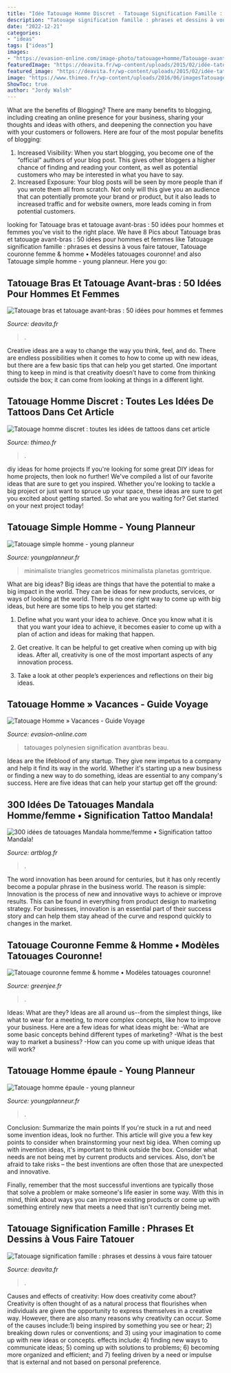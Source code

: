 ```yaml
---
title: "Idée Tatouage Homme Discret - Tatouage Signification Famille : Phrases Et Dessins à Vous Faire Tatouer"
description: "Tatouage signification famille : phrases et dessins à vous faire tatouer"
date: "2022-12-21"
categories:
- "ideas"
tags: ["ideas"]
images:
- "https://evasion-online.com/image-photo/tatouage+homme/Tatouage-avant-bras-homme-tribal.jpg"
featuredImage: "https://deavita.fr/wp-content/uploads/2015/02/idée-tatouage-avant-bras-femme-homme-fleur.jpg"
featured_image: "https://deavita.fr/wp-content/uploads/2015/02/idée-tatouage-avant-bras-femme-homme-fleur.jpg"
image: "https://www.thimeo.fr/wp-content/uploads/2016/06/imagesTatouage-homme-discret-36.jpg"
ShowToc: true
author: "Jordy Walsh"
---
```



What are the benefits of Blogging?
There are many benefits to blogging, including creating an online presence for your business, sharing your thoughts and ideas with others, and deepening the connection you have with your customers or followers. Here are four of the most popular benefits of blogging: 
1. Increased Visibility: When you start blogging, you become one of the “official” authors of your blog post. This gives other bloggers a higher chance of finding and reading your content, as well as potential customers who may be interested in what you have to say. 
2. Increased Exposure: Your blog posts will be seen by more people than if you wrote them all from scratch. Not only will this give you an audience that can potentially promote your brand or product, but it also leads to increased traffic and for website owners, more leads coming in from potential customers. 

	

		
looking for Tatouage bras et tatouage avant-bras : 50 idées pour hommes et femmes you've visit to the right place. We have 8 Pics about Tatouage bras et tatouage avant-bras : 50 idées pour hommes et femmes like Tatouage signification famille : phrases et dessins à vous faire tatouer, Tatouage couronne femme &amp; homme • Modèles tatouages couronne! and also Tatouage simple homme - young planneur. Here you go:
		
    
## Tatouage Bras Et Tatouage Avant-bras : 50 Idées Pour Hommes Et Femmes

<img loading=lazy src="https://deavita.fr/wp-content/uploads/2015/02/idée-tatouage-avant-bras-femme-homme-fleur.jpg" onerror="this.onerror=null;this.src='https://tse1.mm.bing.net/th?id=OIP.2ckwsM1CmCRzdxTLK2WORwHaLH&amp;pid=15.1';" alt="Tatouage bras et tatouage avant-bras : 50 idées pour hommes et femmes">

_Source: deavita.fr_

>. 

	

Creative ideas are a way to change the way you think, feel, and do. There are endless possibilities when it comes to how to come up with new ideas, but there are a few basic tips that can help you get started. One important thing to keep in mind is that creativity doesn’t have to come from thinking outside the box; it can come from looking at things in a different light.

    
## Tatouage Homme Discret : Toutes Les Idées De Tattoos Dans Cet Article

<img loading=lazy src="https://www.thimeo.fr/wp-content/uploads/2016/06/imagesTatouage-homme-discret-36.jpg" onerror="this.onerror=null;this.src='https://tse3.mm.bing.net/th?id=OIP.7IpJkggopQZI0rppyK1A4AHaLJ&amp;pid=15.1';" alt="Tatouage homme discret : toutes les idées de tattoos dans cet article">

_Source: thimeo.fr_

>. 

	

diy ideas for home projects
If you're looking for some great DIY ideas for home projects, then look no further! We've compiled a list of our favorite ideas that are sure to get you inspired.
Whether you're looking to tackle a big project or just want to spruce up your space, these ideas are sure to get you excited about getting started. So what are you waiting for? Get started on your next project today!

    
## Tatouage Simple Homme - Young Planneur

<img loading=lazy src="https://youngplanneur.fr/wp-content/uploads/2018/11/5afe0a26e64f2a43144b3843c44afe5c.jpg" onerror="this.onerror=null;this.src='https://tse3.mm.bing.net/th?id=OIP.PLAAoJr01N43GiJMQq-VMAHaJ5&amp;pid=15.1';" alt="Tatouage simple homme - young planneur">

_Source: youngplanneur.fr_

>minimaliste triangles geometricos minimalista planetas gomtrique. 

	

What are big ideas?
Big ideas are things that have the potential to make a big impact in the world. They can be ideas for new products, services, or ways of looking at the world. There is no one right way to come up with big ideas, but here are some tips to help you get started:
1. Define what you want your idea to achieve. Once you know what it is that you want your idea to achieve, it becomes easier to come up with a plan of action and ideas for making that happen.

2. Get creative. It can be helpful to get creative when coming up with big ideas. After all, creativity is one of the most important aspects of any innovation process.

3. Take a look at other people’s experiences and reflections on their big ideas.

    
## Tatouage Homme » Vacances - Guide Voyage

<img loading=lazy src="https://evasion-online.com/image-photo/tatouage+homme/Tatouage-avant-bras-homme-tribal.jpg" onerror="this.onerror=null;this.src='https://tse1.mm.bing.net/th?id=OIP.GQ1Xjald-8vhG5fQ4-44egHaOw&amp;pid=15.1';" alt="Tatouage Homme » Vacances - Guide Voyage">

_Source: evasion-online.com_

>tatouages polynesien signification avantbras beau. 

	

Ideas are the lifeblood of any startup. They give new impetus to a company and help it find its way in the world. Whether it's starting up a new business or finding a new way to do something, ideas are essential to any company's success. Here are five ideas that can help your startup get off the ground: 

    
## 300 Idées De Tatouages Mandala Homme/femme • Signification Tattoo Mandala!

<img loading=lazy src="https://www.artblog.fr/wp-content/uploads/2017/03/tatouage-Mandala-1.jpg" onerror="this.onerror=null;this.src='https://tse2.mm.bing.net/th?id=OIP.PO0P3eH6DLXAmvD9e56WzQHaFZ&amp;pid=15.1';" alt="300 idées de tatouages Mandala homme/femme • Signification tattoo Mandala!">

_Source: artblog.fr_

>. 

	

The word innovation has been around for centuries, but it has only recently become a popular phrase in the business world. The reason is simple: Innovation is the process of new and innovative ways to achieve or improve results. This can be found in everything from product design to marketing strategy. For businesses, innovation is an essential part of their success story and can help them stay ahead of the curve and respond quickly to changes in the market.

    
## Tatouage Couronne Femme &amp; Homme • Modèles Tatouages Couronne!

<img loading=lazy src="https://www.greenjee.fr/wp-content/uploads/2019/05/31-photos-de-tatouage-couronne-pour-hommes-femmes.png" onerror="this.onerror=null;this.src='https://tse2.mm.bing.net/th?id=OIP.Af8U9oh8dXGIC125-twcpwHaIM&amp;pid=15.1';" alt="Tatouage couronne femme &amp; homme • Modèles tatouages couronne!">

_Source: greenjee.fr_

>. 

	

Ideas: What are they?
Ideas are all around us--from the simplest things, like what to wear for a meeting, to more complex concepts, like how to improve your business. Here are a few ideas for what ideas might be: 
-What are some basic concepts behind different types of marketing? 
-What is the best way to market a business? 
-How can you come up with unique ideas that will work?

    
## Tatouage Homme épaule - Young Planneur

<img loading=lazy src="https://youngplanneur.fr/wp-content/uploads/2018/11/tatouage-discret-homme-plus-jolie-tatouage-discret-homme-epaule-of-tatouage-discret-homme.jpg" onerror="this.onerror=null;this.src='https://tse2.mm.bing.net/th?id=OIP.-i8LSKLrlTKgieKIA-hgRgHaKN&amp;pid=15.1';" alt="Tatouage homme épaule - young planneur">

_Source: youngplanneur.fr_

>. 

	

Conclusion: Summarize the main points
If you're stuck in a rut and need some invention ideas, look no further. This article will give you a few key points to consider when brainstorming your next big idea.
When coming up with invention ideas, it's important to think outside the box. Consider what needs are not being met by current products and services. Also, don't be afraid to take risks – the best inventions are often those that are unexpected and innovative.

Finally, remember that the most successful inventions are typically those that solve a problem or make someone's life easier in some way. With this in mind, think about ways you can improve existing products or come up with something entirely new that meets a need that isn't currently being met.

    
## Tatouage Signification Famille : Phrases Et Dessins à Vous Faire Tatouer

<img loading=lazy src="https://deavita.fr/wp-content/uploads/2019/08/tatouage-famille-signification-idées-parents-enfants.jpg" onerror="this.onerror=null;this.src='https://tse2.mm.bing.net/th?id=OIP.9KXODFzOzYW-rJI9cgXJEwHaIx&amp;pid=15.1';" alt="Tatouage signification famille : phrases et dessins à vous faire tatouer">

_Source: deavita.fr_

>. 

	

Causes and effects of creativity: How does creativity come about?
Creativity is often thought of as a natural process that flourishes when individuals are given the opportunity to express themselves in a creative way. However, there are also many reasons why creativity can occur. Some of the causes include:1) being inspired by something you see or hear; 2) breaking down rules or conventions; and 3) using your imagination to come up with new ideas or concepts. effects include: 4) finding new ways to communicate ideas; 5) coming up with solutions to problems; 6) becoming more organized and efficient; and 7) feeling driven by a need or impulse that is external and not based on personal preference.

